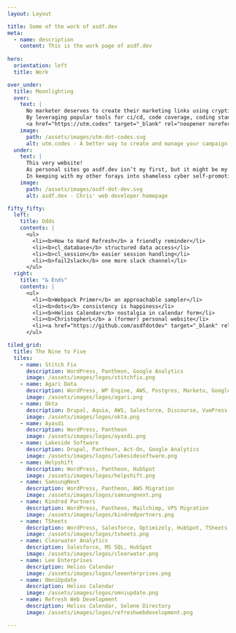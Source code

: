 ```yaml
---
layout: Layout

title: Some of the work of asdf.dev
meta:
  - name: description
    content: This is the work page of asdf.dev
    
hero: 
  orientation: left
  title: Work

over_under: 
  title: Moonlighting
  over:
    text: |
      No marketer deserves to create their marketing links using cryptic or fragile formulas. That's why I created utm.codes, a WordPress plugin that provides a better way to create and manage campaign links. 
      By leveraging popular tools for ci/cd, code coverage, coding standards compliance, and code sharing, utm.codes strives to be equally friendly for marketers and developers.
      <a href="https://utm.codes" target="_blank" rel="noopener noreferrer">Visit utm.codes to learn more.</a>
    image:
      path: /assets/images/utm-dot-codes.svg
      alt: utm.codes - A better way to create and manage your campaign marketing links with WordPress
  under:
    text: | 
      This very website!
      As personal sites go asdf.dev isn’t my first, but it might be my favorite. 
      In keeping with my other forays into shameless cyber self-promotion this one is eminently sharable; the source code is freely available under a copyleft license.
    image:
      path: /assets/images/asdf-dot-dev.svg
      alt: asdf.dev - Chris' web developer homepage

fifty_fifty:
  left:
    title: Odds
    contents: |
      <ul>
        <li><b>How to Hard Refresh</b> a friendly reminder</li>
        <li><b>cl_database</b> structured data access</li>
        <li><b>cl_session</b> easier session handling</li>
        <li><b>fail2slack</b> one more slack channel</li>
      </ul>
  right:
    title: "& Ends"
    contents: |
      <ul>
        <li><b>Webpack Primer</b> an approachable sampler</li>
        <li><b>dots</b> consistency is happiness</li>
        <li><b>Helios Calendar</b> nostalgia in calendar form</li>
        <li><b>ChristopherL</b> a (former) personal website</li>
        <li><a href="https://github.com/asdfdotdev" target="_blank" rel="noopener noreferrer">...and More Available at GitHub.</a></li>
      </ul>

tiled_grid:
  title: The Nine to Five
  tiles:
    - name: Stitch Fix
      description: WordPress, Pantheon, Google Analytics
      image: /assets/images/logos/stitchfix.png
    - name: Agari Data
      description: WordPress, WP Engine, AWS, Postgres, Marketo, Google Analytics
      image: /assets/images/logos/agari.png
    - name: Okta
      description: Drupal, Aquia, AWS, Salesforce, Discourse, VuePress 
      image: /assets/images/logos/okta.png
    - name: Ayasdi
      description: WordPress, Pantheon 
      image: /assets/images/logos/ayasdi.png
    - name: Lakeside Software
      description: Drupal, Pantheon, Act-On, Google Analytics
      image: /assets/images/logos/lakesidesoftware.png
    - name: Helpshift
      description: WordPress, Pantheon, HubSpot
      image: /assets/images/logos/helpshift.png
    - name: SamsungNext
      description: WordPress, Pantheon, AWS Migration
      image: /assets/images/logos/samsungnext.png
    - name: Kindred Partners
      description: WordPress, Pantheon, Mailchimp, VPS Migration
      image: /assets/images/logos/kindredpartners.png
    - name: TSheets
      description: WordPress, Salesforce, Optimizely, HubSpot, TSheets
      image: /assets/images/logos/tsheets.png
    - name: Clearwater Analytics
      description: Salesforce, MS SQL, HubSpot
      image: /assets/images/logos/clearwater.png
    - name: Lee Enterprises
      description: Helios Calendar 
      image: /assets/images/logos/leeenterprises.png
    - name: OmniUpdate
      description: Helios Calendar
      image: /assets/images/logos/omniupdate.png
    - name: Refresh Web Development
      description: Helios Calendar, Selene Directory
      image: /assets/images/logos/refreshwebdevelopment.png

---
```


